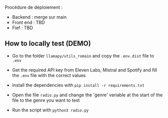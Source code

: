 Procédure de déploiement :


- Backend : merge sur main
- Front end : TBD
- Fief : TBD


## How to locally test (DEMO)

- Go to the folder `llamapy/utils_romain` and copy the `.env.dist` file to `.env`

- Get the required API key from Eleven Labs, Mistral and Spotify and fill the `.env` file with the correct values

- Install the dependencies with `pip install -r requirements.txt`

- Open the file `radio.py` and change the 'genre' variable at the start of the file to the genre you want to test

- Run the script with `python3 radio.py`